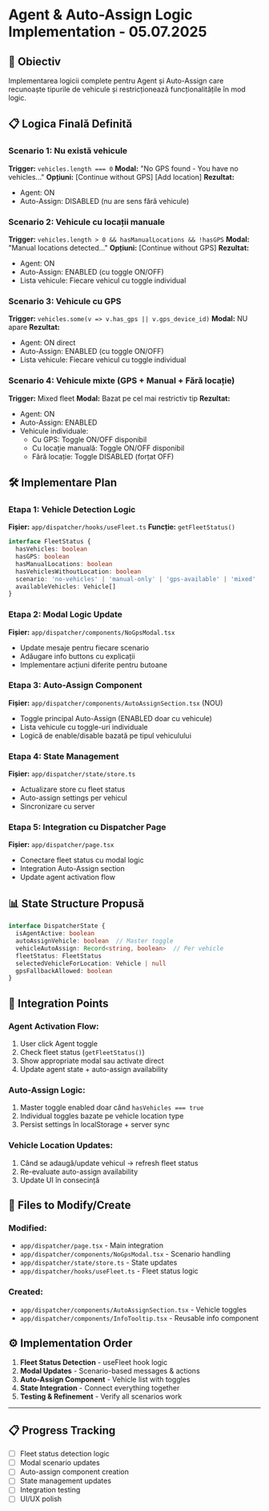 # Agent & Auto-Assign Logic Implementation - 05.07.2025

## 🎯 Obiectiv
Implementarea logicii complete pentru Agent și Auto-Assign care recunoaște tipurile de vehicule și restricționează funcționalitățile în mod logic.

## 📋 Logica Finală Definită

### Scenario 1: Nu există vehicule
**Trigger:** `vehicles.length === 0`
**Modal:** "No GPS found - You have no vehicles..."
**Opțiuni:** [Continue without GPS] [Add location]
**Rezultat:** 
- Agent: ON
- Auto-Assign: DISABLED (nu are sens fără vehicule)

### Scenario 2: Vehicule cu locații manuale
**Trigger:** `vehicles.length > 0 && hasManualLocations && !hasGPS`
**Modal:** "Manual locations detected..."
**Opțiuni:** [Continue without GPS]
**Rezultat:**
- Agent: ON  
- Auto-Assign: ENABLED (cu toggle ON/OFF)
- Lista vehicule: Fiecare vehicul cu toggle individual

### Scenario 3: Vehicule cu GPS
**Trigger:** `vehicles.some(v => v.has_gps || v.gps_device_id)`
**Modal:** NU apare
**Rezultat:**
- Agent: ON direct
- Auto-Assign: ENABLED (cu toggle ON/OFF)
- Lista vehicule: Fiecare vehicul cu toggle individual

### Scenario 4: Vehicule mixte (GPS + Manual + Fără locație)
**Trigger:** Mixed fleet
**Modal:** Bazat pe cel mai restrictiv tip
**Rezultat:**
- Agent: ON
- Auto-Assign: ENABLED
- Vehicule individuale:
  - Cu GPS: Toggle ON/OFF disponibil
  - Cu locație manuală: Toggle ON/OFF disponibil  
  - Fără locație: Toggle DISABLED (forțat OFF)

## 🛠️ Implementare Plan

### Etapa 1: Vehicle Detection Logic
**Fișier:** `app/dispatcher/hooks/useFleet.ts`
**Funcție:** `getFleetStatus()`

```typescript
interface FleetStatus {
  hasVehicles: boolean
  hasGPS: boolean  
  hasManualLocations: boolean
  hasVehiclesWithoutLocation: boolean
  scenario: 'no-vehicles' | 'manual-only' | 'gps-available' | 'mixed'
  availableVehicles: Vehicle[]
}
```

### Etapa 2: Modal Logic Update
**Fișier:** `app/dispatcher/components/NoGpsModal.tsx`
- Update mesaje pentru fiecare scenario
- Adăugare info buttons cu explicații
- Implementare acțiuni diferite pentru butoane

### Etapa 3: Auto-Assign Component
**Fișier:** `app/dispatcher/components/AutoAssignSection.tsx` (NOU)
- Toggle principal Auto-Assign (ENABLED doar cu vehicule)
- Lista vehicule cu toggle-uri individuale
- Logică de enable/disable bazată pe tipul vehiculului

### Etapa 4: State Management
**Fișier:** `app/dispatcher/state/store.ts`
- Actualizare store cu fleet status
- Auto-assign settings per vehicul
- Sincronizare cu server

### Etapa 5: Integration cu Dispatcher Page
**Fișier:** `app/dispatcher/page.tsx`
- Conectare fleet status cu modal logic
- Integration Auto-Assign section
- Update agent activation flow

## 📊 State Structure Propusă

```typescript
interface DispatcherState {
  isAgentActive: boolean
  autoAssignVehicle: boolean  // Master toggle
  vehicleAutoAssign: Record<string, boolean>  // Per vehicle
  fleetStatus: FleetStatus
  selectedVehicleForLocation: Vehicle | null
  gpsFallbackAllowed: boolean
}
```

## 🔗 Integration Points

### Agent Activation Flow:
1. User click Agent toggle
2. Check fleet status (`getFleetStatus()`)
3. Show appropriate modal sau activate direct
4. Update agent state + auto-assign availability

### Auto-Assign Logic:
1. Master toggle enabled doar când `hasVehicles === true`
2. Individual toggles bazate pe vehicle location type
3. Persist settings în localStorage + server sync

### Vehicle Location Updates:
1. Când se adaugă/update vehicul → refresh fleet status
2. Re-evaluate auto-assign availability
3. Update UI în consecință

## 📝 Files to Modify/Create

### Modified:
- `app/dispatcher/page.tsx` - Main integration
- `app/dispatcher/components/NoGpsModal.tsx` - Scenario handling
- `app/dispatcher/state/store.ts` - State updates
- `app/dispatcher/hooks/useFleet.ts` - Fleet status logic

### Created:
- `app/dispatcher/components/AutoAssignSection.tsx` - Vehicle toggles
- `app/dispatcher/components/InfoTooltip.tsx` - Reusable info component

## ⚙️ Implementation Order

1. **Fleet Status Detection** - useFleet hook logic
2. **Modal Updates** - Scenario-based messages & actions  
3. **Auto-Assign Component** - Vehicle list with toggles
4. **State Integration** - Connect everything together
5. **Testing & Refinement** - Verify all scenarios work

---

## 📋 Progress Tracking
- [ ] Fleet status detection logic
- [ ] Modal scenario updates
- [ ] Auto-assign component creation
- [ ] State management updates
- [ ] Integration testing
- [ ] UI/UX polish